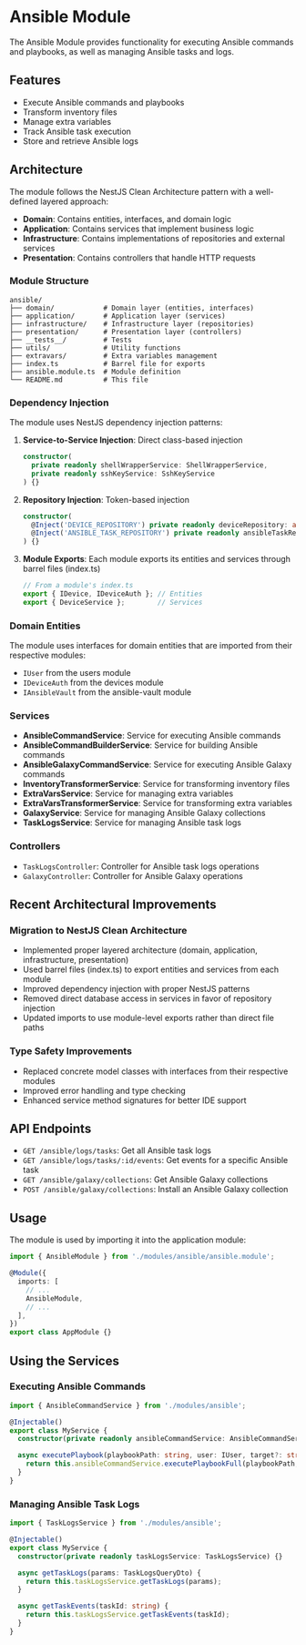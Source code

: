 # Ansible Module

The Ansible Module provides functionality for executing Ansible commands and playbooks, as well as managing Ansible tasks and logs.

## Features

- Execute Ansible commands and playbooks
- Transform inventory files
- Manage extra variables
- Track Ansible task execution
- Store and retrieve Ansible logs

## Architecture

The module follows the NestJS Clean Architecture pattern with a well-defined layered approach:

- **Domain**: Contains entities, interfaces, and domain logic
- **Application**: Contains services that implement business logic
- **Infrastructure**: Contains implementations of repositories and external services
- **Presentation**: Contains controllers that handle HTTP requests

### Module Structure

```
ansible/
├── domain/            # Domain layer (entities, interfaces)
├── application/       # Application layer (services)
├── infrastructure/    # Infrastructure layer (repositories)
├── presentation/      # Presentation layer (controllers)
├── __tests__/         # Tests
├── utils/             # Utility functions
├── extravars/         # Extra variables management
├── index.ts           # Barrel file for exports
├── ansible.module.ts  # Module definition
└── README.md          # This file
```

### Dependency Injection

The module uses NestJS dependency injection patterns:

1. **Service-to-Service Injection**: Direct class-based injection
   ```typescript
   constructor(
     private readonly shellWrapperService: ShellWrapperService,
     private readonly sshKeyService: SshKeyService
   ) {}
   ```

2. **Repository Injection**: Token-based injection
   ```typescript
   constructor(
     @Inject('DEVICE_REPOSITORY') private readonly deviceRepository: any,
     @Inject('ANSIBLE_TASK_REPOSITORY') private readonly ansibleTaskRepository: any
   ) {}
   ```

3. **Module Exports**: Each module exports its entities and services through barrel files (index.ts)
   ```typescript
   // From a module's index.ts
   export { IDevice, IDeviceAuth }; // Entities
   export { DeviceService };        // Services
   ```

### Domain Entities

The module uses interfaces for domain entities that are imported from their respective modules:

- `IUser` from the users module
- `IDeviceAuth` from the devices module
- `IAnsibleVault` from the ansible-vault module

### Services

- **AnsibleCommandService**: Service for executing Ansible commands
- **AnsibleCommandBuilderService**: Service for building Ansible commands
- **AnsibleGalaxyCommandService**: Service for executing Ansible Galaxy commands
- **InventoryTransformerService**: Service for transforming inventory files
- **ExtraVarsService**: Service for managing extra variables
- **ExtraVarsTransformerService**: Service for transforming extra variables
- **GalaxyService**: Service for managing Ansible Galaxy collections
- **TaskLogsService**: Service for managing Ansible task logs

### Controllers

- `TaskLogsController`: Controller for Ansible task logs operations
- `GalaxyController`: Controller for Ansible Galaxy operations

## Recent Architectural Improvements

### Migration to NestJS Clean Architecture

- Implemented proper layered architecture (domain, application, infrastructure, presentation)
- Used barrel files (index.ts) to export entities and services from each module
- Improved dependency injection with proper NestJS patterns
- Removed direct database access in services in favor of repository injection
- Updated imports to use module-level exports rather than direct file paths

### Type Safety Improvements

- Replaced concrete model classes with interfaces from their respective modules
- Improved error handling and type checking
- Enhanced service method signatures for better IDE support

## API Endpoints

- `GET /ansible/logs/tasks`: Get all Ansible task logs
- `GET /ansible/logs/tasks/:id/events`: Get events for a specific Ansible task
- `GET /ansible/galaxy/collections`: Get Ansible Galaxy collections
- `POST /ansible/galaxy/collections`: Install an Ansible Galaxy collection

## Usage

The module is used by importing it into the application module:

```typescript
import { AnsibleModule } from './modules/ansible/ansible.module';

@Module({
  imports: [
    // ...
    AnsibleModule,
    // ...
  ],
})
export class AppModule {}
```

## Using the Services

### Executing Ansible Commands

```typescript
import { AnsibleCommandService } from './modules/ansible';

@Injectable()
export class MyService {
  constructor(private readonly ansibleCommandService: AnsibleCommandService) {}

  async executePlaybook(playbookPath: string, user: IUser, target?: string[]) {
    return this.ansibleCommandService.executePlaybookFull(playbookPath, user, target);
  }
}
```

### Managing Ansible Task Logs

```typescript
import { TaskLogsService } from './modules/ansible';

@Injectable()
export class MyService {
  constructor(private readonly taskLogsService: TaskLogsService) {}

  async getTaskLogs(params: TaskLogsQueryDto) {
    return this.taskLogsService.getTaskLogs(params);
  }

  async getTaskEvents(taskId: string) {
    return this.taskLogsService.getTaskEvents(taskId);
  }
}
``` 